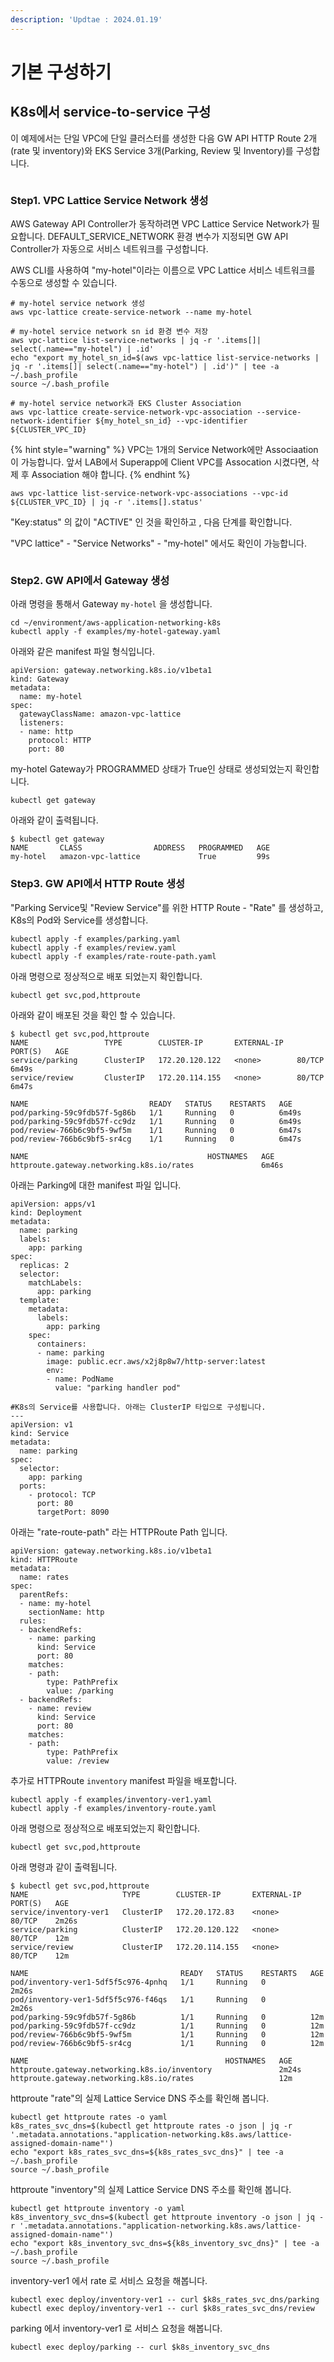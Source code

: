```yaml
---
description: 'Updtae : 2024.01.19'
---
```


# 기본 구성하기

## K8s에서 **service-to-service 구성**

이 예제에서는 단일 VPC에 단일 클러스터를 생성한 다음 GW API HTTP Route 2개(rate 및 inventory)와 EKS Service 3개(Parking, Review 및 Inventory)를 구성합니다.

<figure><img src="../.gitbook/assets/image (44).png" alt=""><figcaption></figcaption></figure>

### Step1. VPC Lattice Service Network 생성



AWS Gateway API Controller가 동작하려면 VPC Lattice Service Network가 필요합니다. DEFAULT\_SERVICE\_NETWORK 환경 변수가 지정되면 GW API Controller가 자동으로 서비스 네트워크를 구성합니다.&#x20;

AWS CLI를 사용하여 "my-hotel"이라는 이름으로 VPC Lattice 서비스 네트워크를 수동으로 생성할 수 있습니다.

```
# my-hotel service network 생성
aws vpc-lattice create-service-network --name my-hotel

# my-hotel service network sn id 환경 변수 저장
aws vpc-lattice list-service-networks | jq -r '.items[]| select(.name=="my-hotel") | .id'
echo "export my_hotel_sn_id=$(aws vpc-lattice list-service-networks | jq -r '.items[]| select(.name=="my-hotel") | .id')" | tee -a ~/.bash_profile
source ~/.bash_profile

# my-hotel service network과 EKS Cluster Association
aws vpc-lattice create-service-network-vpc-association --service-network-identifier ${my_hotel_sn_id} --vpc-identifier ${CLUSTER_VPC_ID}

```



{% hint style="warning" %}
VPC는 1개의 Service Network에만 Associaation 이 가능합니다. 앞서 LAB에서 Superapp에 Client VPC를 Assocation 시켰다면, 삭제 후 Association 해야 합니다.
{% endhint %}



```
aws vpc-lattice list-service-network-vpc-associations --vpc-id ${CLUSTER_VPC_ID} | jq -r '.items[].status'

```

"Key:status" 의  값이 "ACTIVE" 인 것을 확인하고 , 다음 단계를 확인합니다.

"VPC lattice" - "Service Networks" - "my-hotel" 에서도 확인이 가능합니다.

<figure><img src="../.gitbook/assets/image.png" alt=""><figcaption></figcaption></figure>

### Step2. GW API에서 Gateway 생성&#x20;

아래 명령을 통해서 Gateway `my-hotel`  을 생성합니다.&#x20;

```
cd ~/environment/aws-application-networking-k8s
kubectl apply -f examples/my-hotel-gateway.yaml

```

아래와 같은 manifest 파일 형식입니다.

```
apiVersion: gateway.networking.k8s.io/v1beta1
kind: Gateway
metadata:
  name: my-hotel
spec:
  gatewayClassName: amazon-vpc-lattice
  listeners:
  - name: http
    protocol: HTTP
    port: 80
```

my-hotel Gateway가 PROGRAMMED 상태가 True인 상태로 생성되었는지 확인합니다.

```
kubectl get gateway

```

아래와 같이 출력됩니다.

```
$ kubectl get gateway
NAME       CLASS                ADDRESS   PROGRAMMED   AGE
my-hotel   amazon-vpc-lattice             True         99s
```

### Step3. GW API에서 HTTP Route 생성

"Parking Service및 "Review Service"를 위한 HTTP Route - "Rate" 를 생성하고, K8s의 Pod와 Service를 생성합니다.

```
kubectl apply -f examples/parking.yaml
kubectl apply -f examples/review.yaml
kubectl apply -f examples/rate-route-path.yaml

```

아래 명령으로 정상적으로 배포 되었는지 확인합니다.

```
kubectl get svc,pod,httproute

```

아래와 같이 배포된 것을 확인 할 수 있습니다.

```
$ kubectl get svc,pod,httproute
NAME                 TYPE        CLUSTER-IP       EXTERNAL-IP   PORT(S)   AGE
service/parking      ClusterIP   172.20.120.122   <none>        80/TCP    6m49s
service/review       ClusterIP   172.20.114.155   <none>        80/TCP    6m47s

NAME                           READY   STATUS    RESTARTS   AGE
pod/parking-59c9fdb57f-5g86b   1/1     Running   0          6m49s
pod/parking-59c9fdb57f-cc9dz   1/1     Running   0          6m49s
pod/review-766b6c9bf5-9wf5m    1/1     Running   0          6m47s
pod/review-766b6c9bf5-sr4cg    1/1     Running   0          6m47s

NAME                                        HOSTNAMES   AGE
httproute.gateway.networking.k8s.io/rates               6m46s
```

아래는 Parking에 대한 manifest 파일 입니다.

```
apiVersion: apps/v1
kind: Deployment
metadata:
  name: parking
  labels:
    app: parking
spec:
  replicas: 2
  selector:
    matchLabels:
      app: parking
  template:
    metadata:
      labels:
        app: parking
    spec:
      containers:
      - name: parking
        image: public.ecr.aws/x2j8p8w7/http-server:latest
        env:
        - name: PodName
          value: "parking handler pod"

#K8s의 Service를 사용합니다. 아래는 ClusterIP 타입으로 구성됩니다.
---
apiVersion: v1
kind: Service
metadata:
  name: parking
spec:
  selector:
    app: parking
  ports:
    - protocol: TCP
      port: 80
      targetPort: 8090

```

아래는 "rate-route-path" 라는 HTTPRoute Path 입니다.

```
apiVersion: gateway.networking.k8s.io/v1beta1
kind: HTTPRoute
metadata:
  name: rates
spec:
  parentRefs:
  - name: my-hotel
    sectionName: http
  rules:
  - backendRefs:
    - name: parking
      kind: Service
      port: 80
    matches:
    - path:
        type: PathPrefix
        value: /parking
  - backendRefs:
    - name: review
      kind: Service
      port: 80
    matches:
    - path:
        type: PathPrefix
        value: /review
```

추가로 HTTPRoute `inventory`  manifest 파일을 배포합니다.

```
kubectl apply -f examples/inventory-ver1.yaml
kubectl apply -f examples/inventory-route.yaml

```

아래 명령으로 정상적으로 배포되었는지 확인합니다.

```
kubectl get svc,pod,httproute

```

아래 명령과 같이 출력됩니다.

```
$ kubectl get svc,pod,httproute
NAME                     TYPE        CLUSTER-IP       EXTERNAL-IP   PORT(S)   AGE
service/inventory-ver1   ClusterIP   172.20.172.83    <none>        80/TCP    2m26s
service/parking          ClusterIP   172.20.120.122   <none>        80/TCP    12m
service/review           ClusterIP   172.20.114.155   <none>        80/TCP    12m

NAME                                  READY   STATUS    RESTARTS   AGE
pod/inventory-ver1-5df5f5c976-4pnhq   1/1     Running   0          2m26s
pod/inventory-ver1-5df5f5c976-f46qs   1/1     Running   0          2m26s
pod/parking-59c9fdb57f-5g86b          1/1     Running   0          12m
pod/parking-59c9fdb57f-cc9dz          1/1     Running   0          12m
pod/review-766b6c9bf5-9wf5m           1/1     Running   0          12m
pod/review-766b6c9bf5-sr4cg           1/1     Running   0          12m

NAME                                            HOSTNAMES   AGE
httproute.gateway.networking.k8s.io/inventory               2m24s
httproute.gateway.networking.k8s.io/rates                   12m
```

httproute "rate"의 실제 Lattice Service DNS 주소를 확인해 봅니다.

```
kubectl get httproute rates -o yaml
k8s_rates_svc_dns=$(kubectl get httproute rates -o json | jq -r '.metadata.annotations."application-networking.k8s.aws/lattice-assigned-domain-name"')
echo "export k8s_rates_svc_dns=${k8s_rates_svc_dns}" | tee -a ~/.bash_profile
source ~/.bash_profile

```

httproute "inventory"의 실제 Lattice Service DNS 주소를 확인해 봅니다.

```
kubectl get httproute inventory -o yaml
k8s_inventory_svc_dns=$(kubectl get httproute inventory -o json | jq -r '.metadata.annotations."application-networking.k8s.aws/lattice-assigned-domain-name"')
echo "export k8s_inventory_svc_dns=${k8s_inventory_svc_dns}" | tee -a ~/.bash_profile
source ~/.bash_profile

```

inventory-ver1 에서 rate 로 서비스 요청을 해봅니다.

```
kubectl exec deploy/inventory-ver1 -- curl $k8s_rates_svc_dns/parking
kubectl exec deploy/inventory-ver1 -- curl $k8s_rates_svc_dns/review 

```

parking 에서 inventory-ver1 로 서비스 요청을 해봅니다.

```
kubectl exec deploy/parking -- curl $k8s_inventory_svc_dns

```

